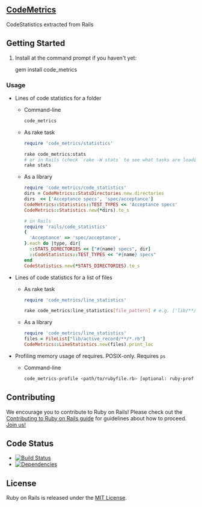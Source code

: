 ## [CodeMetrics](https://github.com/rails/rails/pull/11148)

CodeStatistics extracted from Rails

## Getting Started

1. Install at the command prompt if you haven't yet:

    gem install code_metrics

### Usage

* Lines of code statistics for a folder

  * Command-line

    ```bash
    code_metrics
    ```

  * As rake task

    ```rake
    require 'code_metrics/statistics'
    ```

    ```bash
    rake code_metrics:stats
    # or in Rails (check `rake -W stats` to see what tasks are loading)
    rake stats
    ```

  * As a library

    ```ruby
    require 'code_metrics/code_statistics'
    dirs = CodeMetrics::StatsDirectories.new.directories
    dirs  << ['Acceptance specs', 'spec/acceptance']
    CodeMetrics::Statistics::TEST_TYPES << 'Acceptance specs'
    CodeMetrics::Statistics.new(*dirs).to_s

    # in Rails
    require 'rails/code_statistics'
    {
      'Acceptance' => 'spec/acceptance',
    }.each do |type, dir|
      ::STATS_DIRECTORIES << ["#{name} specs", dir]
      ::CodeStatistics::TEST_TYPES << "#{name} specs"
    end
    CodeStatistics.new(*STATS_DIRECTORIES).to_s
    ```

* Lines of code statistics for a list of files

  * As rake task

    ```rake
    require 'code_metrics/line_statistics'
    ```

    ```bash
    rake code_metrics:line_statistics[file_pattern] # e.g. ['lib/**/*.rb']
    ```

  * As a library

    ```ruby
    require 'code_metrics/line_statistics'
    files = FileList["lib/active_record/**/*.rb"]
    CodeMetrics::LineStatistics.new(files).print_loc
    ```

* Profiling memory usage of requires. POSIX-only. Requires `ps`

  * Command-line

    ```bash
    code_metrics-profile <path/to/rubyfile.rb> [optional: ruby-prof mode]
    ```

## Contributing

We encourage you to contribute to Ruby on Rails! Please check out the
[Contributing to Ruby on Rails guide](http://edgeguides.rubyonrails.org/contributing_to_ruby_on_rails.html) for guidelines about how to proceed. [Join us!](http://contributors.rubyonrails.org)

## Code Status

* [![Build Status](https://travis-ci.org/bf4/code_metrics.png?branch=master)](https://travis-ci.org/bf4/code_metrics)
* [![Dependencies](https://gemnasium.com/bf4/code_metrics.png?travis)](https://gemnasium.com/bf4/code_metrics)

## License

Ruby on Rails is released under the [MIT License](http://www.opensource.org/licenses/MIT).
